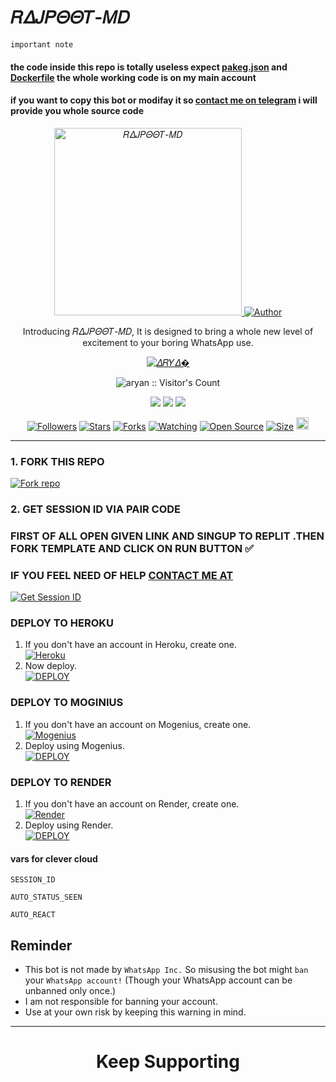 # 𝑅𝛥𝐽𝛲𝛩𝛩𝑇-𝛭𝐷
`important note`
#### the code inside this repo is totally useless expect [pakeg.json](https://github.com/don-devil/DEVIL-MD/edit/main/package.json) and [Dockerfile](https://github.com/don-devil/DEVIL-MD/edit/main/Dockerfile) the whole working code is on my main  account
#### if you want to copy this  bot or modifay it so [contact me on telegram](t.me/wasitech) i will provide you whole source code

<p align="center">
  <a href="https://youtube.com/@aryanedit3688">
    <img alt="𝑅𝛥𝐽𝛲𝛩𝛩𝑇-𝛭𝐷" height="300" src="[[https://telegra.ph/file/6bc596f5b4bb5387f8d4e.jpg]]
  </a>
</p>
53db32a36cb3c58b0https
<p align="center">
  <a href="https://github.com/don-devil"><img title="Author" src="https://img.shields.io/badge/don-devil-black?style=for-the-badge&logo=WhatsApp"></a>
</p>

<p align="center">Introducing 𝑅𝛥𝐽𝛲𝛩𝛩𝑇-𝛭𝐷, It is designed to bring a whole new level of excitement to your boring WhatsApp use.</p>

<p align="center">
  <a aria-label="𝑅𝛥𝐽𝛲𝛩𝛩𝑇-𝛭𝐷 is free to use" href="[https://youtube.com/@aryanedit3688]" target="_blank">
    <img alt="𝛥𝑅𝑌𝛥�" src="https://img.shields.io/youtube/channel/subscribers/UCWHA-PreVSVaYhDTAiUipCA" target="_blank" />
  </a>
</p>

<p align="center"><img src="https://profile-counter.glitch.me/{aryan}/count.svg" alt="aryan :: Visitor's Count" /></p>

<p align="center">
  <a href="https://whatsapp.com/channel/0029VaDK8ZUDjiOhwFS1cP2j"><img src="https://img.shields.io/badge/Connect on WhatsApp-25D366?style=for-the-badge&logo=whatsapp&logoColor=white"></a>
  <a href="https://youtube.com/@aryanedit3688"><img src="https://img.shields.io/badge/Subcribe On Youtube-E4405F?style=for-the-badge&logo=youtube&logoColor=white"></a>
  <a href="https://whatsapp.com/channel/0029VaDK8ZUDjiOhwFS1cP2j"><img src="https://img.shields.io/badge/Join WhatsApp Group-25D366?style=for-the-badge&logo=whatsapp&logoColor=white"></a>
</p>

<p align="center">
  <a href="https://github.com/don-devil/followers"><img title="Followers" src="https://img.shields.io/github/followers/don-devil?color=red&style=flat-square"></a>
  <a href="https://github.com/don-devil/DEVIL-MD/stargazers"><img title="Stars" src="https://img.shields.io/github/stars/don-devil/DEVIL-MD?color=blue&style=flat-square"></a>
  <a href="https://github.com/don-devil/DEVIL-MD/network/members"><img title="Forks" src="https://img.shields.io/github/forks/don-devil/DEVIL-MD?color=red&style=flat-square"></a>
  <a href="https://github.com/don-devil/DEVIL-MD/watchers"><img title="Watching" src="https://img.shields.io/github/watchers/don-devil/DEVIL-MD?label=Watchers&color=blue&style=flat-square"></a>
  <a href="https://github.com/don-devil/DEVIL-MD"><img title="Open Source" src="https://img.shields.io/badge/Author-WASI-red?v=103"></a>
  <a href="https://github.com/don-devil/DEVIL-MD"><img title="Size" src="https://img.shields.io/github/repo-size/don-devil/DEVIL-MD?style=flat-square&color=green"></a>
  <a href="https://github.com/don-devil/DEVIL-MD/graphs/commit-activity"><img height="20" src="https://img.shields.io/badge/Maintained%3F-yes-green.svg"></a>
</p>

---

### 1. FORK THIS REPO

<a href='https://github.com/don-devil/DEVIL-MD/fork' target="_blank"><img alt='Fork repo' src='https://img.shields.io/badge/Fork This Repo-black?style=for-the-badge&logo=git&logoColor=white'/></a>

### 2. GET SESSION ID VIA PAIR CODE
### FIRST OF ALL OPEN GIVEN LINK AND SINGUP TO REPLIT .THEN FORK  TEMPLATE AND CLICK ON RUN BUTTON ✅
### IF YOU FEEL NEED OF HELP [CONTACT ME AT](t.me/wasitech)
<a href='https://replit.com/@Itxxwasi/DON-DEVIL-MD?v=1' target="_blank"><img alt='Get Session ID' src='https://img.shields.io/badge/Click here to get your session id-blue?style=for-the-badge&logo=opencv&logoColor=white'/></a>

### DEPLOY TO HEROKU

1. If you don't have an account in Heroku, create one.
    <br>
    <a href='https://signup.heroku.com/' target="_blank"><img alt='Heroku' src='https://img.shields.io/badge/-Create-black?style=for-the-badge&logo=heroku&logoColor=white'/></a>
2. Now deploy.
    <br>
    <a href='https://heroku.com/deploy?template=https://github.com/don-devil/DEVIL-MD' target="_blank"><img alt='DEPLOY' src='https://img.shields.io/badge/-DEPLOY-black?style=for-the-badge&logo=heroku&logoColor=white'/></a>

### DEPLOY TO MOGINIUS

1. If you don't have an account on Mogenius, create one.
    <br>
    <a href='https://studio.mogenius.com/register' target="_blank"><img alt='Mogenius' src='https://img.shields.io/badge/-Create-black?style=for-the-badge&logo=mogenius&logoColor=white'/></a>
2. Deploy using Mogenius.
    <br>
    <a href='https://studio.mogenius.com/studio/cloud-space/cloud-space-overview' target="_blank"><img alt='DEPLOY' src='https://img.shields.io/badge/-DEPLOY-black?style=for-the-badge&logo=mogenius&logoColor=white'/></a>

### DEPLOY TO RENDER

1. If you don't have an account on Render, create one.
    <br>
    <a href='https://dashboard.render.com/register' target="_blank"><img alt='Render' src='https://img.shields.io/badge/-Create-black?style=for-the-badge&logo=render&logoColor=white'/></a>
2. Deploy using Render.
    <br>
    <a href='https://render.com/deploy' target="_blank"><img alt='DEPLOY' src='https://img.shields.io/badge/-DEPLOY-black?style=for-the-badge&logo=render&logoColor=white'/></a>
#### vars for clever cloud
```
SESSION_ID
```
```
AUTO_STATUS_SEEN
```
```
AUTO_REACT
```

## Reminder

- This bot is not made by `WhatsApp Inc.` So misusing the bot might `ban` your `WhatsApp account!` (Though your WhatsApp account can be unbanned only once.)
- I am not responsible for banning your account.
- Use at your own risk by keeping this warning in mind.

---

<h1 align="center">Keep Supporting</h1>

<br>

